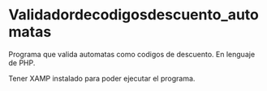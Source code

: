 # Validadordecodigosdescuento_automatas
Programa que valida automatas como codigos de descuento. En lenguaje de PHP.

Tener XAMP instalado para poder ejecutar el programa. 
